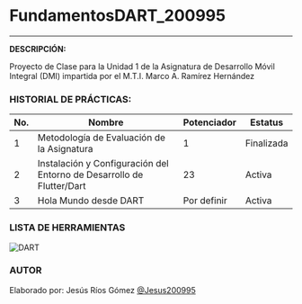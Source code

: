 # FundamentosDART_200995

---

**DESCRIPCIÓN:**

Proyecto de Clase para la Unidad 1 de la Asignatura de Desarrollo Móvil Integral (DMI) impartida por el M.T.I. Marco A. Ramírez Hernández

### HISTORIAL DE PRÁCTICAS:

|No.|Nombre|Potenciador|Estatus|
|---|---|---|---|
|1|Metodología de Evaluación de la Asignatura|1|Finalizada|
|2|Instalación y Configuración del Entorno de Desarrollo de Flutter/Dart|23|Activa|
|3|Hola Mundo desde DART|Por definir|Activa|

### LISTA DE HERRAMIENTAS

![DART](https://img.shields.io/badge/Dart-0175C2?style=for-the-badge&logo=dart&logoColor=white)

### AUTOR

Elaborado por: Jesús Ríos Gómez [@Jesus200995](https://github.com/Jesus200995)

